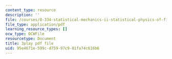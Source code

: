 ```yaml
---
content_type: resource
description: ''
file: /courses/8-334-statistical-mechanics-ii-statistical-physics-of-fields-spring-2014/95e4671e599cd75997c981fa74c616b6_PGnLAx8e4Gk.pdf
file_type: application/pdf
learning_resource_types: []
ocw_type: OCWFile
resourcetype: Document
title: 3play pdf file
uid: 95e4671e-599c-d759-97c9-81fa74c616b6
---
```

